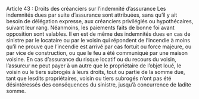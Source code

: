 Article 43 : Droits des créanciers sur l’indemnité d’assurance
Les indemnités dues par suite d’assurance sont attribuées, sans qu’il y ait besoin de délégation expresse, aux créanciers privilégiés ou hypothécaires, suivant leur rang.
Néanmoins, les paiements faits de bonne foi avant opposition sont valables.
Il en est de même des indemnités dues en cas de sinistre par le locataire ou par le voisin qui répondent de l’incendie à moins qu’il ne prouve que l’incendie est arrivé par cas fortuit ou force majeure, ou par vice de construction, ou que le feu a été communiqué par une maison voisine. En cas d’assurance du risque locatif ou du recours du voisin, l’assureur ne peut payer à un autre que le propriétaire de l’objet loué, le voisin ou le tiers subrogés à leurs droits, tout ou partie de la somme due, tant que lesdits propriétaires, voisin ou tiers subrogés n’ont pas été désintéressés des conséquences du sinistre, jusqu’à concurrence de ladite somme.
